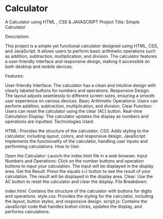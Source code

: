 # Calculator
A Calculator using HTML , CSS  &amp; JAVASCRIPT
Project Title: Simple Calculator

Description:

This project is a simple yet functional calculator designed using HTML, CSS, and JavaScript. It allows users to perform basic arithmetic operations such as addition, subtraction, multiplication, and division. The calculator features a user-friendly interface and responsive design, making it accessible on both desktop and mobile devices.

Features:

User-friendly Interface: The calculator has a clean and intuitive design with clearly labeled buttons for numbers and operations.
Responsive Design: The layout adjusts seamlessly to different screen sizes, ensuring a smooth user experience on various devices.
Basic Arithmetic Operations: Users can perform addition, subtraction, multiplication, and division.
Clear Function: Users can reset the calculator using the clear (AC) button.
Real-time Calculation Display: The calculator updates the display as numbers and operations are inputted.
Technologies Used:

HTML: Provides the structure of the calculator.
CSS: Adds styling to the calculator, including layout, colors, and responsive design.
JavaScript: Implements the functionality of the calculator, handling user inputs and performing calculations.
How to Use:

Open the Calculator: Launch the index.html file in a web browser.
Input Numbers and Operations: Click on the number buttons and operation buttons to input your calculation. The input will be displayed in the display area.
Get the Result: Press the equals (=) button to see the result of your calculation. The result will be displayed in the display area.
Clear: Use the AC button to reset the calculator and clear the display.
File Breakdown:

index.html: Contains the structure of the calculator with buttons for digits and operations.
style.css: Provides the styling for the calculator, including the layout, button styles, and responsive design.
script.js: Contains the JavaScript code that handles button clicks, updates the display, and performs calculations.

